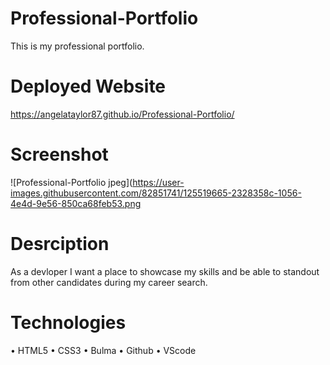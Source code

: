 # Professional-Portfolio
This is my professional portfolio.

# Deployed Website
 https://angelataylor87.github.io/Professional-Portfolio/

# Screenshot
![Professional-Portfolio jpeg](https://user-images.githubusercontent.com/82851741/125519665-2328358c-1056-4e4d-9e56-850ca68feb53.png

# Desrciption 
 As a devloper I want a place to showcase my skills and be able to standout from other candidates during my career search. 

# Technologies
• HTML5
• CSS3
• Bulma
• Github
• VScode
